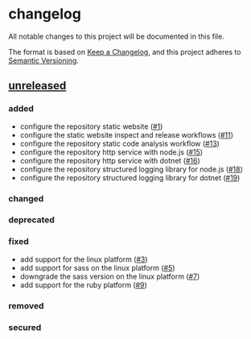 # changelog

All notable changes to this project will be documented in this file.

The format is based on [Keep a Changelog][changelog],
and this project adheres to [Semantic Versioning][semver].

## [unreleased]

### added

- configure the repository static website ([#1](https://github.com/derftx/casita/issues/1))
- configure the static website inspect and release workflows ([#11](https://github.com/derftx/casita/issues/11))
- configure the repository static code analysis workflow ([#13](https://github.com/derftx/casita/issues/13))
- configure the repository http service with node.js ([#15](https://github.com/derftx/casita/issues/15))
- configure the repository http service with dotnet ([#16](https://github.com/derftx/casita/issues/16))
- configure the repository structured logging library for node.js ([#18](https://github.com/derftx/casita/issues/18))
- configure the repository structured logging library for dotnet ([#19](https://github.com/derftx/casita/issues/19))

### changed

### deprecated

### fixed

- add support for the linux platform ([#3](https://github.com/derftx/casita/issues/3))
- add support for sass on the linux platform ([#5](https://github.com/derftx/casita/issues/5))
- downgrade the sass version on the linux platform ([#7](https://github.com/derftx/casita/issues/7))
- add support for the ruby platform ([#9](https://github.com/derftx/casita/issues/9))

### removed

### secured

[changelog]: https://keepachangelog.com/en/1.0.0
[semver]: https://semver.org/spec/v2.0.0.html
[unreleased]: https://github.com/derftx/casita

